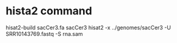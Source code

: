 # hista2 command
hisat2-build sacCer3.fa sacCer3
hisat2 -x ../genomes/sacCer3 -U SRR10143769.fastq -S rna.sam